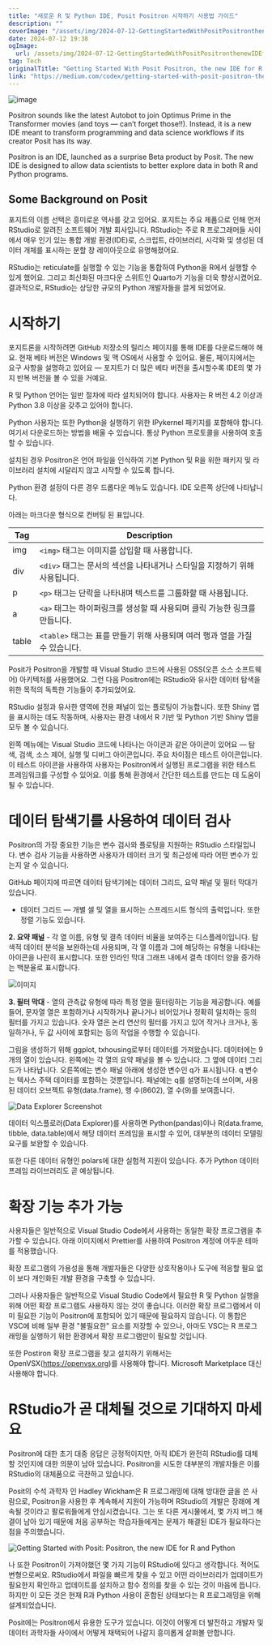 ```yaml
---
title: "새로운 R 및 Python IDE, Posit Positron 시작하기 사용법 가이드"
description: ""
coverImage: "/assets/img/2024-07-12-GettingStartedWithPositPositronthenewIDEforRandPython_0.png"
date: 2024-07-12 19:38
ogImage: 
  url: /assets/img/2024-07-12-GettingStartedWithPositPositronthenewIDEforRandPython_0.png
tag: Tech
originalTitle: "Getting Started With Posit Positron, the new IDE for R and Python"
link: "https://medium.com/codex/getting-started-with-posit-positron-the-new-ide-for-r-and-python-de1beab9c70d"
---
```




![image](/assets/img/2024-07-12-GettingStartedWithPositPositronthenewIDEforRandPython_0.png)

Positron sounds like the latest Autobot to join Optimus Prime in the Transformer movies (and toys — can’t forget those!!). Instead, it is a new IDE meant to transform programming and data science workflows if its creator Posit has its way.

Positron is an IDE, launched as a surprise Beta product by Posit. The new IDE is designed to allow data scientists to better explore data in both R and Python programs.

## Some Background on Posit


<div class="content-ad"></div>

포지트의 이름 선택은 흥미로운 역사를 갖고 있어요. 포지트는 주요 제품으로 인해 먼저 RStudio로 알려진 소프트웨어 개발 회사입니다. RStudio는 주로 R 프로그래머들 사이에서 매우 인기 있는 통합 개발 환경(IDE)로, 스크립트, 라이브러리, 시각화 및 생성된 데이터 개체를 표시하는 분할 창 레이아웃으로 유명해졌어요.

RStudio는 reticulate를 실행할 수 있는 기능을 통합하여 Python을 R에서 실행할 수 있게 했어요. 그리고 최신화된 마크다운 스위트인 Quarto가 기능을 더욱 향상시켰어요. 결과적으로, RStudio는 상당한 규모의 Python 개발자들을 끌게 되었어요.

# 시작하기

포지트론을 시작하려면 GitHub 저장소의 릴리스 페이지를 통해 IDE를 다운로드해야 해요. 현재 베타 버전은 Windows 및 맥 OS에서 사용할 수 있어요. 물론, 페이지에서는 요구 사항을 설명하고 있어요 — 포지트가 더 많은 베타 버전을 출시할수록 IDE의 몇 가지 반복 버전을 볼 수 있을 거예요.

<div class="content-ad"></div>

R 및 Python 언어는 일반 절차에 따라 설치되어야 합니다. 사용자는 R 버전 4.2 이상과 Python 3.8 이상을 갖추고 있어야 합니다.

Python 사용자는 또한 Python을 실행하기 위한 IPykernel 패키지를 포함해야 합니다. 여기서 다운로드하는 방법을 배울 수 있습니다. 통상 Python 프로토콜을 사용하여 호출할 수 있습니다.

설치된 경우 Positron은 언어 파일을 인식하여 기본 Python 및 R을 위한 패키지 및 라이브러리 설치에 시달리지 않고 시작할 수 있도록 합니다.

Python 환경 설정이 다른 경우 드롭다운 메뉴도 있습니다. IDE 오른쪽 상단에 나타납니다.

<div class="content-ad"></div>

아래는 마크다운 형식으로 컨버팅 된 표입니다.


| Tag        | Description                                                                             |
|------------|-----------------------------------------------------------------------------------------|
| img        | `<img>` 태그는 이미지를 삽입할 때 사용합니다.                                                  |
| div        | `<div>` 태그는 문서의 섹션을 나타내거나 스타일을 지정하기 위해 사용됩니다.                             |
| p          | `<p>` 태그는 단락을 나타내며 텍스트를 그룹화할 때 사용됩니다.                                        |
| a          | `<a>` 태그는 하이퍼링크를 생성할 때 사용되며 클릭 가능한 링크를 만듭니다.                          |
| table      | `<table>` 태그는 표를 만들기 위해 사용되며 여러 행과 열을 가질 수 있습니다.                           |


<div class="content-ad"></div>

Posit가 Positron을 개발할 때 Visual Studio 코드에 사용된 OSS(오픈 소스 소프트웨어) 아키텍처를 사용했어요. 그런 다음 Positron에는 RStudio와 유사한 데이터 탐색을 위한 목적의 독특한 기능들이 추가되었어요.

RStudio 설정과 유사한 영역에 전용 패널이 있는 플로팅이 가능합니다. 또한 Shiny 앱을 표시하는 데도 작동하며, 사용자는 환경 내에서 R 기반 및 Python 기반 Shiny 앱을 모두 볼 수 있습니다.

왼쪽 메뉴에는 Visual Studio 코드에 나타나는 아이콘과 같은 아이콘이 있어요 — 탐색, 검색, 소스 제어, 실행 및 디버그 아이콘입니다. 주요 차이점은 테스트 아이콘입니다. 이 테스트 아이콘을 사용하여 사용자는 Positron에서 실행된 프로그램을 위한 테스트 프레임워크를 구성할 수 있어요. 이를 통해 환경에서 간단한 테스트를 만드는 데 도움이 될 수 있습니다.

<div class="content-ad"></div>

# 데이터 탐색기를 사용하여 데이터 검사

Positron의 가장 중요한 기능은 변수 검사와 플로팅을 지원하는 RStudio 스타일입니다. 변수 검사 기능을 사용하면 사용자가 데이터 크기 및 최근성에 따라 어떤 변수가 있는지 알 수 있습니다.

GitHub 페이지에 따르면 데이터 탐색기에는 데이터 그리드, 요약 패널 및 필터 막대가 있습니다.

- 데이터 그리드 — 개별 셀 및 열을 표시하는 스프레드시트 형식의 출력입니다. 또한 정렬 기능도 있습니다.

<div class="content-ad"></div>

**2. 요약 패널** - 각 열 이름, 유형 및 결측 데이터 비율을 보여주는 디스플레이입니다. 탐색적 데이터 분석을 보완하는데 사용되며, 각 열 이름과 그에 해당하는 유형을 나타내는 아이콘을 나란히 표시합니다. 또한 인라인 막대 그래프 내에서 결측 데이터 양을 증가하는 백분율로 표시합니다.

![이미지](/assets/img/2024-07-12-GettingStartedWithPositPositronthenewIDEforRandPython_3.png)

**3. 필터 막대** - 열의 관측값 유형에 따라 특정 열을 필터링하는 기능을 제공합니다. 예를 들어, 문자열 열은 포함하거나 시작하거나 끝나거나 비어있거나 정확히 일치하는 등의 필터를 가지고 있습니다. 숫자 열은 논리 연산의 필터를 가지고 있어 작거나 크거나, 동일하거나, 두 값 사이에 포함되는 등의 작업을 수행할 수 있습니다.

그림을 생성하기 위해 ggplot, txhousing로부터 데이터를 가져왔습니다. 데이터에는 9개의 열이 있습니다. 왼쪽에는 각 열의 요약 패널을 볼 수 있습니다. 그 옆에 데이터 그리드가 나타납니다. 오른쪽에는 변수 패널 아래에 생성한 변수인 q가 표시됩니다. q 변수는 텍사스 주택 데이터를 포함하는 것뿐입니다. 패널에는 q를 설명하는데 쓰이며, 사용된 데이터 오브젝트 유형(data.frame), 행 수(8602), 열 수(9)를 보여줍니다.

<div class="content-ad"></div>


![Data Explorer Screenshot](/assets/img/2024-07-12-GettingStartedWithPositPositronthenewIDEforRandPython_4.png)

데이터 익스플로러(Data Explorer)를 사용하면 Python(pandas)이나 R(data.frame, tibble, data.table)에서 해당 데이터 프레임을 표시할 수 있어, 대부분의 데이터 모델링 요구를 보완할 수 있습니다.

또한 다른 데이터 유형인 polars에 대한 실험적 지원이 있습니다. 추가 Python 데이터 프레임 라이브러리도 곧 예상됩니다.

# 확장 기능 추가 가능


<div class="content-ad"></div>

사용자들은 일반적으로 Visual Studio Code에서 사용하는 동일한 확장 프로그램을 추가할 수 있습니다. 아래 이미지에서 Prettier를 사용하여 Positron 계정에 어두운 테마를 적용했습니다.

확장 프로그램의 가용성을 통해 개발자들은 다양한 상호작용이나 도구에 적응할 필요 없이 보다 개인화된 개발 환경을 구축할 수 있습니다.

그러나 사용자들은 일반적으로 Visual Studio Code에서 필요한 R 및 Python 실행을 위해 어떤 확장 프로그램도 사용하지 않는 것이 좋습니다. 이러한 확장 프로그램에서 이미 필요한 기능이 Positron에 포함되어 있기 때문에 필요하지 않습니다. 이 통합은 VSC에 비해 일부 환경 "불필요한" 요소를 저장할 수 있으나, 아마도 VSC는 R 프로그래밍을 실행하기 위한 환경에서 확장 프로그램만이 필요할 것입니다.

또한 Postiron 확장 프로그램을 찾고 설치하기 위해서는 OpenVSX(https://openvsx.org)를 사용해야 합니다. Microsoft Marketplace 대신 사용해야 합니다.

<div class="content-ad"></div>

# RStudio가 곧 대체될 것으로 기대하지 마세요

Positron에 대한 초기 대중 응답은 긍정적이지만, 아직 IDE가 완전히 RStudio를 대체할 것인지에 대한 의문이 남아 있습니다. Positron을 시도한 대부분의 개발자들은 이를 RStudio의 대체품으로 극찬하고 있습니다.

Posit의 수석 과학자 인 Hadley Wickham은 R 프로그래밍에 대해 방대한 글을 쓴 사람으로, Positron을 사용한 후 계속해서 지원이 가능하며 RStudio의 개발은 장래에 계속될 것이라고 팔로워들에게 안심시켰습니다. 그는 또 다른 게시물에서, 몇 가지 버그 해결이 남아 있기 때문에 처음 공부하는 학습자들에게는 문제가 해결된 IDE가 필요하다는 점을 주의했습니다.

![Getting Started with Posit: Positron, the new IDE for R and Python](/assets/img/2024-07-12-GettingStartedWithPositPositronthenewIDEforRandPython_5.png)

<div class="content-ad"></div>

나 또한 Positron이 가져야했던 몇 가지 기능이 RStudio에 있다고 생각합니다. 적어도 변형으로써요. RStudio에서 파일을 빠르게 찾을 수 있고 어떤 라이브러리가 업데이트가 필요한지 확인하고 업데이트를 설치하고 함수 정의를 찾을 수 있는 것이 마음에 듭니다. 하지만 이 모든 것은 현재 R과 Python 사용이 혼합된 상태보다는 R 프로그래밍을 위해 설계되었습니다.

Posit에는 Positron에서 유용한 도구가 있습니다. 이것이 어떻게 더 발전하고 개발자 및 데이터 과학자들 사이에서 어떻게 채택되어 나갈지 흥미롭게 살펴볼 만합니다.